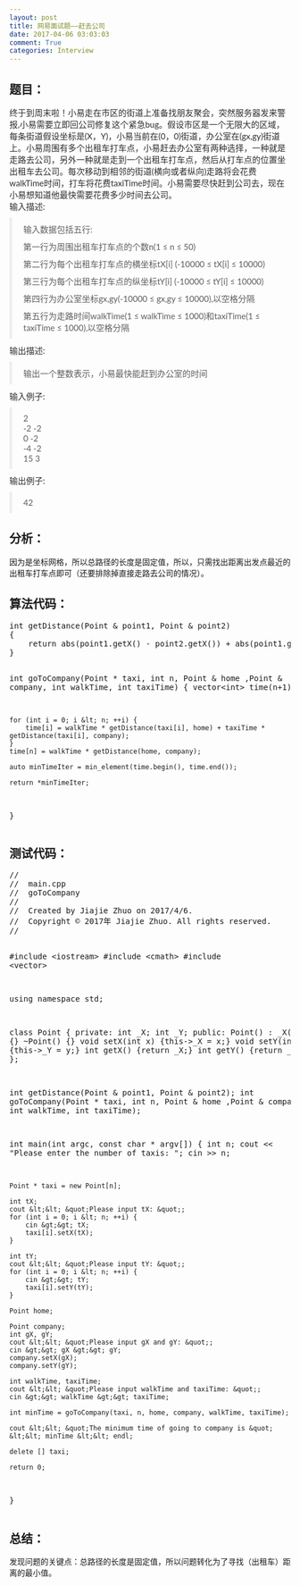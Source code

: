 ```yaml
---
layout: post
title: 网易面试题——赶去公司
date: 2017-04-06 03:03:03
comment: True
categories: Interview
---
```



<h2>题目：</h2>
<p></p>
<p style="margin-top:0px; margin-bottom:10px; color:rgb(46,46,46); font-family:&quot;Microsoft YaHei&quot;,宋体,Lato,&quot;Helvetica Neue&quot;,Helvetica,Arial,sans-serif; font-size:15px">
终于到周末啦！小易走在市区的街道上准备找朋友聚会，突然服务器发来警报,小易需要立即回公司修复这个紧急bug。假设市区是一个无限大的区域，每条街道假设坐标是(X，Y)，小易当前在(0，0)街道，办公室在(gx,gy)街道上。小易周围有多个出租车打车点，小易赶去办公室有两种选择，一种就是走路去公司，另外一种就是走到一个出租车打车点，然后从打车点的位置坐出租车去公司。每次移动到相邻的街道(横向或者纵向)走路将会花费walkTime时间，打车将花费taxiTime时间。小易需要尽快赶到公司去，现在小易想知道他最快需要花费多少时间去公司。<br style="">
<span style="">输入描述:</span></p>
<blockquote style="padding:10px 20px; margin:0px 0px 10px; font-size:15px; border-left:5px solid rgb(238,238,238); color:rgb(94,94,94); font-family:&quot;Microsoft YaHei&quot;,宋体,Lato,&quot;Helvetica Neue&quot;,Helvetica,Arial,sans-serif">
<p style="margin-top:0px; margin-bottom:10px">输入数据包括五行:</p>
<p style="margin-top:0px; margin-bottom:10px">第一行为周围出租车打车点的个数n(1 ≤ n ≤ 50)</p>
<p style="margin-top:0px; margin-bottom:10px">第二行为每个出租车打车点的横坐标tX[i] (-10000 ≤ tX[i] ≤ 10000)</p>
<p style="margin-top:0px; margin-bottom:10px">第三行为每个出租车打车点的纵坐标tY[i] (-10000 ≤ tY[i] ≤ 10000)</p>
<p style="margin-top:0px; margin-bottom:10px">第四行为办公室坐标gx,gy(-10000 ≤ gx,gy ≤ 10000),以空&#26684;分隔</p>
<p style="margin-top:0px; margin-bottom:0px">第五行为走路时间walkTime(1 ≤ walkTime ≤ 1000)和taxiTime(1 ≤ taxiTime ≤ 1000),以空&#26684;分隔</p>
</blockquote>
<p style="margin-top:0px; margin-bottom:10px; color:rgb(46,46,46); font-family:&quot;Microsoft YaHei&quot;,宋体,Lato,&quot;Helvetica Neue&quot;,Helvetica,Arial,sans-serif; font-size:15px">
<span style="">输出描述:</span></p>
<blockquote style="padding:10px 20px; margin:0px 0px 10px; font-size:15px; border-left:5px solid rgb(238,238,238); color:rgb(94,94,94); font-family:&quot;Microsoft YaHei&quot;,宋体,Lato,&quot;Helvetica Neue&quot;,Helvetica,Arial,sans-serif">
<p style="margin-top:0px; margin-bottom:0px">输出一个整数表示，小易最快能赶到办公室的时间</p>
</blockquote>
<p style="margin-top:0px; margin-bottom:10px; color:rgb(46,46,46); font-family:&quot;Microsoft YaHei&quot;,宋体,Lato,&quot;Helvetica Neue&quot;,Helvetica,Arial,sans-serif; font-size:15px">
<span style="">输入例子:</span></p>
<blockquote style="padding:10px 20px; margin:0px 0px 10px; font-size:15px; border-left:5px solid rgb(238,238,238); color:rgb(94,94,94); font-family:&quot;Microsoft YaHei&quot;,宋体,Lato,&quot;Helvetica Neue&quot;,Helvetica,Arial,sans-serif">
<p style="margin-top:0px; margin-bottom:0px">2<br style="">
-2 -2<br style="">
0 -2<br style="">
-4 -2<br style="">
15 3</p>
</blockquote>
<p style="margin-top:0px; margin-bottom:10px; color:rgb(46,46,46); font-family:&quot;Microsoft YaHei&quot;,宋体,Lato,&quot;Helvetica Neue&quot;,Helvetica,Arial,sans-serif; font-size:15px">
<span style="">输出例子:</span></p>
<blockquote style="padding:10px 20px; margin:0px 0px 10px; font-size:15px; border-left:5px solid rgb(238,238,238); color:rgb(94,94,94); font-family:&quot;Microsoft YaHei&quot;,宋体,Lato,&quot;Helvetica Neue&quot;,Helvetica,Arial,sans-serif">
<p style="margin-top:0px; margin-bottom:0px">42</p>
</blockquote>
<h2>分析：</h2>
<p>因为是坐标网&#26684;，所以总路径的长度是固定&#20540;，所以，只需找出距离出发点最近的出租车打车点即可（还要排除掉直接走路去公司的情况）。</p>
<h2>算法代码：</h2>
<p></p>
<pre code_snippet_id="2314908" snippet_file_name="blog_20170406_1_644730"  name="code" class="cpp">int getDistance(Point &amp; point1, Point &amp; point2)
{
    return abs(point1.getX() - point2.getX()) + abs(point1.getY() - point2.getY());
}

int goToCompany(Point * taxi, int n, Point &amp; home ,Point &amp; company, int walkTime, int taxiTime)
{
    vector&lt;int&gt; time(n+1);
    
    for (int i = 0; i &lt; n; ++i) {
        time[i] = walkTime * getDistance(taxi[i], home) + taxiTime * getDistance(taxi[i], company);
    }
    time[n] = walkTime * getDistance(home, company);
    
    auto minTimeIter = min_element(time.begin(), time.end());
    
    return *minTimeIter;
}</pre>
<p></p>
<h2>测试代码：</h2>
<p></p>
<pre code_snippet_id="2314908" snippet_file_name="blog_20170406_2_6261074"  name="code" class="cpp">//
//  main.cpp
//  goToCompany
//
//  Created by Jiajie Zhuo on 2017/4/6.
//  Copyright &copy; 2017年 Jiajie Zhuo. All rights reserved.
//

#include &lt;iostream&gt;
#include &lt;cmath&gt;
#include &lt;vector&gt;

using namespace std;

class Point
{
private:
    int _X;
    int _Y;
public:
    Point() : _X(0), _Y(0) {}
    ~Point() {}
    void setX(int x) {this-&gt;_X = x;}
    void setY(int y) {this-&gt;_Y = y;}
    int getX() {return _X;}
    int getY() {return _Y;}
};

int getDistance(Point &amp; point1, Point &amp; point2);
int goToCompany(Point * taxi, int n, Point &amp; home ,Point &amp; company, int walkTime, int taxiTime);

int main(int argc, const char * argv[]) {
    int n;
    cout &lt;&lt; &quot;Please enter the number of taxis: &quot;;
    cin &gt;&gt; n;
    
    Point * taxi = new Point[n];
    
    int tX;
    cout &lt;&lt; &quot;Please input tX: &quot;;
    for (int i = 0; i &lt; n; ++i) {
        cin &gt;&gt; tX;
        taxi[i].setX(tX);
    }
    
    int tY;
    cout &lt;&lt; &quot;Please input tY: &quot;;
    for (int i = 0; i &lt; n; ++i) {
        cin &gt;&gt; tY;
        taxi[i].setY(tY);
    }
    
    Point home;
    
    Point company;
    int gX, gY;
    cout &lt;&lt; &quot;Please input gX and gY: &quot;;
    cin &gt;&gt; gX &gt;&gt; gY;
    company.setX(gX);
    company.setY(gY);
    
    int walkTime, taxiTime;
    cout &lt;&lt; &quot;Please input walkTime and taxiTime: &quot;;
    cin &gt;&gt; walkTime &gt;&gt; taxiTime;
    
    int minTime = goToCompany(taxi, n, home, company, walkTime, taxiTime);
    
    cout &lt;&lt; &quot;The minimum time of going to company is &quot; &lt;&lt; minTime &lt;&lt; endl;
    
    delete [] taxi;
    
    return 0;
}</pre>
<p></p>
<h2>总结：</h2>
<p>发现问题的关键点：总路径的长度是固定&#20540;，所以问题转化为了寻找（出租车）距离的最小&#20540;。<br>
</p>
